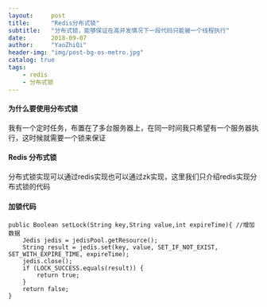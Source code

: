 ```yaml
---
layout:     post
title:      "Redis分布式锁"
subtitle:   "分布式锁，能够保证在高并发情况下一段代码只能被一个线程执行"
date:       2018-09-07
author:     "YaoZhiQi"
header-img: "img/post-bg-os-metro.jpg"
catalog: true
tags:
    - redis
    - 分布式锁
---
```


#### 为什么要使用分布式锁

我有一个定时任务，布置在了多台服务器上，在同一时间我只希望有一个服务器执行，这时候就需要一个锁来保证

#### Redis 分布式锁

分布式锁实现可以通过redis实现也可以通过zk实现，这里我们只介绍redis实现分布式锁的代码

#### 加锁代码

```
public Boolean setLock(String key,String value,int expireTime){ //增加数据
    Jedis jedis = jedisPool.getResource();
    String result = jedis.set(key, value, SET_IF_NOT_EXIST, SET_WITH_EXPIRE_TIME, expireTime);
    jedis.close();
    if (LOCK_SUCCESS.equals(result)) {
        return true;
    }
    return false;
}
```


